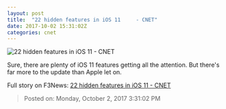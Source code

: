 ```yaml
---
layout: post
title:  "22 hidden features in iOS 11     - CNET"
date: 2017-10-02 15:31:02Z
categories: cnet
---
```


![22 hidden features in iOS 11     - CNET](https://cnet3.cbsistatic.com/img/fO5F_PYrsUfeD9hVM-9dBPHmvBs=/670x503/2017/06/23/759ed933-33c7-4b1d-8ed6-ec06bc7818a6/ios-11-hidden-features.jpg)

Sure, there are plenty of iOS 11 features getting all the attention. But there's far more to the update than Apple let on.


Full story on F3News: [22 hidden features in iOS 11     - CNET](http://www.f3nws.com/n/VmATAD)

> Posted on: Monday, October 2, 2017 3:31:02 PM
